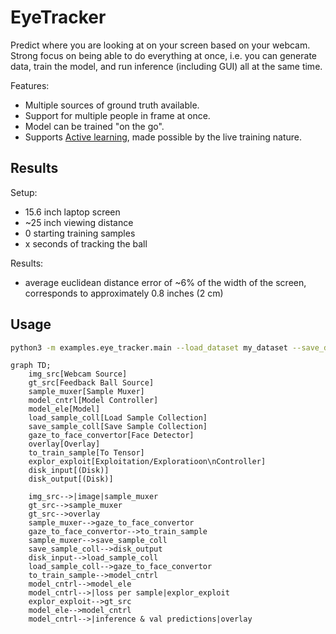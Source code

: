 # EyeTracker

Predict where you are looking at on your screen based on your webcam. Strong focus on being able to do everything at once, i.e. you can generate data, train the model, and run inference (including GUI) all at the same time.

Features:

- Multiple sources of ground truth available.
- Support for multiple people in frame at once.
- Model can be trained "on the go".
- Supports [Active learning](https://en.wikipedia.org/wiki/Active_learning_(machine_learning)), made possible by the live training nature.

## Results

Setup:

- 15.6 inch laptop screen
- ~25 inch viewing distance
- 0 starting training samples
- x seconds of tracking the ball

Results:

- average euclidean distance error of ~6% of the width of the screen, corresponds to approximately 0.8 inches (2 cm)

## Usage

```bash
python3 -m examples.eye_tracker.main --load_dataset my_dataset --save_dataset my_dataset --img_source webcam --gt_source simple-ball --model myModel
```

```mermaid
graph TD;
    img_src[Webcam Source]
    gt_src[Feedback Ball Source]
    sample_muxer[Sample Muxer]
    model_cntrl[Model Controller]
    model_ele[Model]
    load_sample_coll[Load Sample Collection]
    save_sample_coll[Save Sample Collection]
    gaze_to_face_convertor[Face Detector]
    overlay[Overlay]
    to_train_sample[To Tensor]
    explor_exploit[Exploitation/Exploratioon\nController]
    disk_input[(Disk)]
    disk_output[(Disk)]

    img_src-->|image|sample_muxer
    gt_src-->sample_muxer
    gt_src-->overlay
    sample_muxer-->gaze_to_face_convertor
    gaze_to_face_convertor-->to_train_sample
    sample_muxer-->save_sample_coll
    save_sample_coll-->disk_output
    disk_input-->load_sample_coll
    load_sample_coll-->gaze_to_face_convertor
    to_train_sample-->model_cntrl
    model_cntrl-->model_ele
    model_cntrl-->|loss per sample|explor_exploit
    explor_exploit-->gt_src
    model_ele-->model_cntrl
    model_cntrl-->|inference & val predictions|overlay
```
